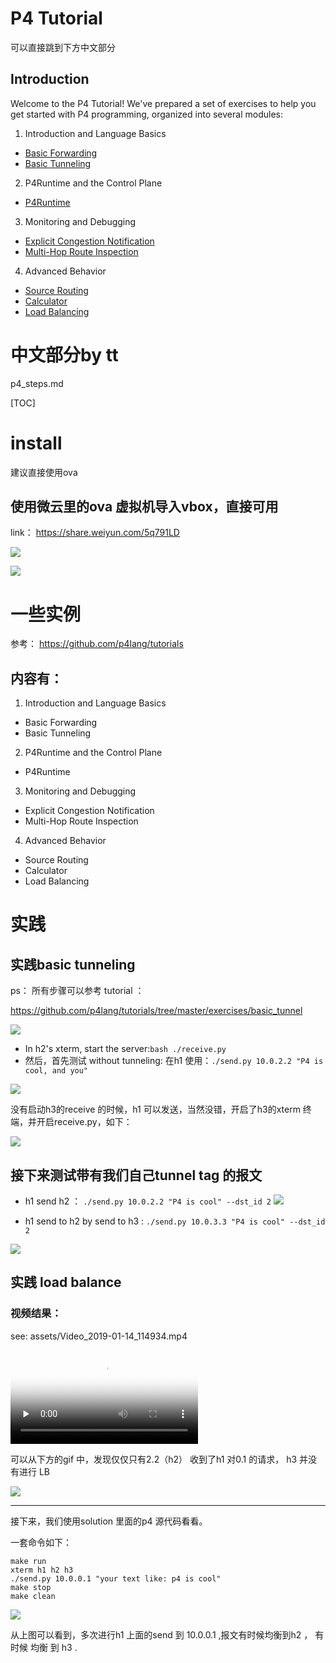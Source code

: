 # P4 Tutorial

可以直接跳到下方中文部分

## Introduction

Welcome to the P4 Tutorial! We've prepared a set of exercises to help
you get started with P4 programming, organized into several modules:

1. Introduction and Language Basics
* [Basic Forwarding](./exercises/basic)
* [Basic Tunneling](./exercises/basic_tunnel)

2. P4Runtime and the Control Plane
* [P4Runtime](./exercises/p4runtime)

3. Monitoring and Debugging
* [Explicit Congestion Notification](./exercises/ecn)
* [Multi-Hop Route Inspection](./exercises/mri)

4. Advanced Behavior
* [Source Routing](./exercises/source_routing)
* [Calculator](./exercises/calc)
* [Load Balancing](./exercises/load_balance)


# 中文部分by tt


p4_steps.md

[TOC]

# install

建议直接使用ova


## 使用微云里的ova 虚拟机导入vbox，直接可用


link： https://share.weiyun.com/5q791LD

![](assets/p4_obtain_required_sw-183d6b7a.png)

![](assets/p4_obtain_required_sw-3d705a49.png)


# 一些实例

参考： https://github.com/p4lang/tutorials

## 内容有：

1. Introduction and Language Basics
- Basic Forwarding
- Basic Tunneling
2. P4Runtime and the Control Plane
- P4Runtime
3. Monitoring and Debugging
- Explicit Congestion Notification
- Multi-Hop Route Inspection
4. Advanced Behavior
- Source Routing
- Calculator
- Load Balancing


# 实践

## 实践basic tunneling

ps： 所有步骤可以参考 tutorial ：

https://github.com/p4lang/tutorials/tree/master/exercises/basic_tunnel

![](assets/p4_runtime_intro-e4089c90.png)

- In h2's xterm, start the server:`bash ./receive.py`
- 然后，首先测试 without tunneling: 在h1 使用：`./send.py 10.0.2.2 "P4 is cool, and you" `

![](assets/p4_runtime_intro-d6ed7144.png)


没有启动h3的receive 的时候，h1 可以发送，当然没错，开启了h3的xterm 终端，并开启receive.py，如下：

![](assets/p4_runtime_intro-57d5ccb3.png)

## 接下来测试带有我们自己tunnel tag 的报文

- h1 send  h2 ：  `./send.py 10.0.2.2 "P4 is cool" --dst_id 2`
![](assets/p4_runtime_intro-2307f675.gif)

- h1 send to h2 by send to h3 :  `./send.py 10.0.3.3 "P4 is cool" --dst_id 2`


![](assets/p4_runtime_intro-91acc7fe.gif)

## 实践 load balance

### 视频结果：

see: assets/Video_2019-01-14_114934.mp4

<video id="video" controls="" preload="none" poster="assets/README-19506be2.png">
      <source id="mp4" src="assets/Video_2019-01-14_114934.mp4" type="video/mp4">
      </video>

可以从下方的gif 中，发现仅仅只有2.2（h2） 收到了h1 对0.1 的请求， h3 并没有进行 LB

![](assets/README-e75cd481.gif)

---

 接下来，我们使用solution 里面的p4 源代码看看。


一套命令如下：


```
make run
xterm h1 h2 h3
./send.py 10.0.0.1 "your text like: p4 is cool"
make stop
make clean
```

![](assets/README-44c06c72.gif)


从上图可以看到，多次进行h1 上面的send  到 10.0.0.1 ,报文有时候均衡到h2 ， 有时候 均衡 到 h3 .
